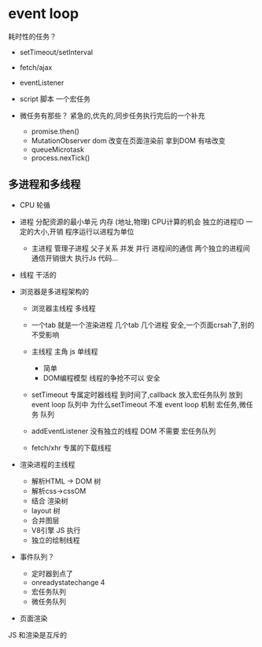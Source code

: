# event loop





  耗时性的任务？
  - setTimeout/setInterval
  - fetch/ajax
  - eventListener
  - script 脚本
    一个宏任务

- 微任务有那些？
  紧急的,优先的,同步任务执行完后的一个补充
  - promise.then()
  - MutationObserver
    dom 改变在页面渲染前 拿到DOM 有啥改变
  - queueMicrotask
  - process.nexTick()

## 多进程和多线程
- CPU 轮循
- 进程
分配资源的最小单元
  内存 (地址,物理) CPU计算的机会
  独立的进程ID 一定的大小,开销
  程序运行以进程为单位
  - 主进程 
    管理子进程 父子关系 并发 并行
    进程间的通信
    两个独立的进程间通信开销很大
    执行Js 代码...
- 线程
  干活的 
  
- 浏览器是多进程架构的
  - 浏览器主线程
    多线程
  - 一个tab 就是一个渲染进程
    几个tab 几个进程
    安全,一个页面crsah了,别的不受影响
  - 主线程 主角
    js 单线程
    - 简单
    - DOM编程模型 线程的争抢不可以 安全

  - setTimeout 专属定时器线程
    到时间了,callback 放入宏任务队列
    放到event loop 队列中
    为什么setTimeout 不准
    event loop 机制
    宏任务,微任务 队列 
  - addEventListener 没有独立的线程
    DOM 不需要 宏任务队列
  - fetch/xhr 专属的下载线程

- 渲染进程的主线程
  - 解析HTML -> DOM 树 
  - 解析css->cssOM
  - 结合 渲染树
  - layout 树
  - 合并图层
  - V8引擎 JS 执行
  - 独立的绘制线程

- 事件队列？
  - 定时器到点了
  - onreadystatechange 4
  - 宏任务队列
  - 微任务队列

- 页面渲染  

JS 和渲染是互斥的